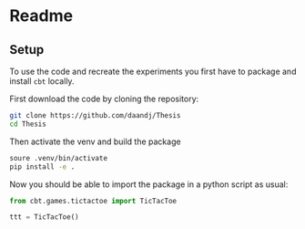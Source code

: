 # Readme

## Setup

To use the code and recreate the experiments you first have to package and install `cbt` locally.

First download the code by cloning the repository:
```sh
git clone https://github.com/daandj/Thesis
cd Thesis
```

Then activate the venv and build the package
```sh
soure .venv/bin/activate
pip install -e .
```

Now you should be able to import the package in a python script as usual:
```python
from cbt.games.tictactoe import TicTacToe

ttt = TicTacToe()
```
